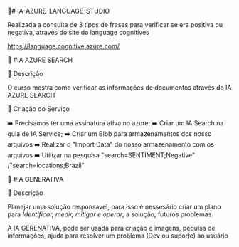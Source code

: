 📌# IA-AZURE-LANGUAGE-STUDIO

Realizada a consulta de 3 tipos de frases para verificar se era positiva ou negativa, atraves do site do language cognitives

https://language.cognitive.azure.com/



📌 #IA AZURE SEARCH

📝 Descrição

O curso mostra como verificar as informações de documentos através do IA AZURE SEARCH

🚀 Criação do Serviço

➡️ Precisamos ter uma assinatura ativa no azure;
➡️ Criar um IA Search na guia de IA Service;
➡️ Criar um Blob para armazenamentos dos nosso arquivos
➡️ Realizar o "Import Data" do nosso armazenamento com os arquivos
➡️ Utilizar na pesquisa "search=SENTIMENT;Negative" /"search=locations;Brazil" 


📌 #IA GENERATIVA

📝 Descrição

Planejar uma solução responsavel, para isso é nessesário criar um plano para *Identificar, medir, mitigar e operar*, a solução, futuros problemas.

A IA GERENATIVA, pode ser usada para criação e imagens, pequisa de informações, ajuda para resolver um problema (Dev ou suporte) ao usuário



